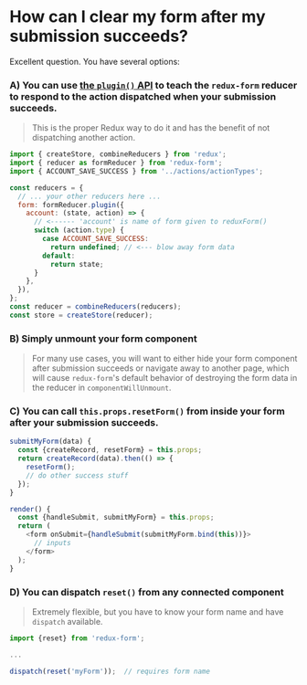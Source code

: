 # How can I clear my form after my submission succeeds?

Excellent question. You have several options:

### A) You can use [the `plugin()` API](#/api/reducer/plugin) to teach the `redux-form` reducer to respond to the action dispatched when your submission succeeds.

> This is the proper Redux way to do it and has the benefit of not dispatching another action.

```javascript
import { createStore, combineReducers } from 'redux';
import { reducer as formReducer } from 'redux-form';
import { ACCOUNT_SAVE_SUCCESS } from '../actions/actionTypes';

const reducers = {
  // ... your other reducers here ...
  form: formReducer.plugin({
    account: (state, action) => {
      // <------ 'account' is name of form given to reduxForm()
      switch (action.type) {
        case ACCOUNT_SAVE_SUCCESS:
          return undefined; // <--- blow away form data
        default:
          return state;
      }
    },
  }),
};
const reducer = combineReducers(reducers);
const store = createStore(reducer);
```

### B) Simply unmount your form component

> For many use cases, you will want to either hide your form component after submission succeeds or navigate away to
> another page, which will cause `redux-form`'s default behavior of destroying the form data in the reducer in
> `componentWillUnmount`.

### C) You can call `this.props.resetForm()` from inside your form after your submission succeeds.

```javascript
submitMyForm(data) {
  const {createRecord, resetForm} = this.props;
  return createRecord(data).then(() => {
    resetForm();
    // do other success stuff
  });
}

render() {
  const {handleSubmit, submitMyForm} = this.props;
  return (
    <form onSubmit={handleSubmit(submitMyForm.bind(this))}>
      // inputs
    </form>
  );
}
```

### D) You can dispatch `reset()` from any connected component

> Extremely flexible, but you have to know your form name and have `dispatch` available.

```javascript
import {reset} from 'redux-form';

...

dispatch(reset('myForm'));  // requires form name
```
